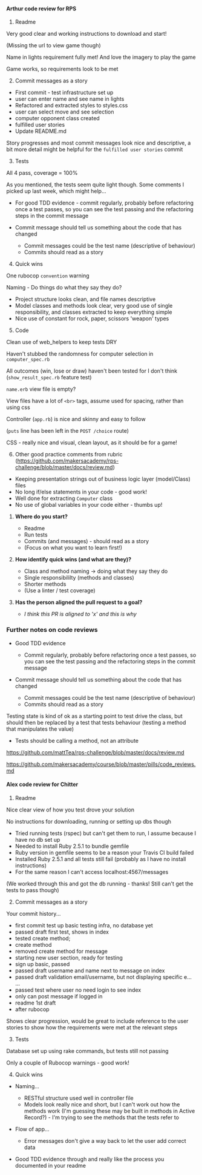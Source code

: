 

#### Arthur code review for RPS

1. Readme

Very good clear and working instructions to download and start!

(Missing the url to view game though)

Name in lights requirement fully met! And love the imagery to play the game

Game works, so requirements look to be met


2. Commit messages as a story

- First commit - test infrastructure set up
- user can enter name and see name in lights
- Refactored and extracted styles to styles.css
- user can select move and see selection
- computer opponent class created
- fulfilled user stories
- Update README.md

Story progresses and most commit messages look nice and descriptive, a bit more detail might be helpful for the `fulfilled user stories` commit


3. Tests

All 4 pass, coverage = 100%

As you mentioned, the tests seem quite light though. Some comments I picked up last week, which might help...
- For good TDD evidence - commit regularly, probably before refactoring once a test passes, so you can see the test passing and the refactoring steps in the commit message

- Commit message should tell us something about the code that has changed
  - Commit messages could be the test name (descriptive of behaviour)
  - Commits should read as a story


4. Quick wins

One rubocop `convention` warning

Naming - Do things do what they say they do?
- Project structure looks clean, and file names descriptive
- Model classes and methods look clear, very good use of single responsibility, and classes extracted to keep everything simple
- Nice use of constant for rock, paper, scissors 'weapon' types


5. Code

Clean use of web_helpers to keep tests DRY

Haven't stubbed the randomness for computer selection in `computer_spec.rb`

All outcomes (win, lose or draw) haven't been tested for I don't think (`show_result_spec.rb` feature test)

`name.erb` view file is empty?

View files have a lot of `<br>` tags, assume used for spacing, rather than using css

Controller (`app.rb`) is nice and skinny and easy to follow

(`puts` line has been left in the `POST /choice` route)

CSS - really nice and visual, clean layout, as it should be for a game!


6. Other good practice comments from rubric (https://github.com/makersacademy/rps-challenge/blob/master/docs/review.md)

- Keeping presentation strings out of business logic layer (model/Class) files
- No long if/else statements in your code - good work!
- Well done for extracting `Computer` class
- No use of global variables in your code either - thumbs up!


1. **Where do you start?**
    - Readme
    - Run tests
    - Commits (and messages) - should read as a story
    - (Focus on what you want to learn first!)

2. **How identify quick wins (and what are they)?**
    - Class and method naming -> doing what they say they do
    - Single responsibililty (methods and classes)
    - Shorter methods
    - (Use a linter / test coverage)

3. **Has the person aligned the pull request to a goal?**
    - _I think this PR is aligned to 'x' and this is why_


### Further notes on code reviews

- Good TDD evidence
  - Commit regularly, probably before refactoring once a test passes, so you can see the test passing and the refactoring steps in the commit message

- Commit message should tell us something about the code that has changed
  - Commit messages could be the test name (descriptive of behaviour)
  - Commits should read as a story

Testing state is kind of ok as a starting point to test drive the class, but should then be replaced by a test that tests behaviour (testing a method that manipulates the value)
- Tests should be calling a method, not an attribute

https://github.com/mattTea/rps-challenge/blob/master/docs/review.md

https://github.com/makersacademy/course/blob/master/pills/code_reviews.md







#### Alex code review for Chitter

1. Readme

Nice clear view of how you test drove your solution

No instructions for downloading, running or setting up dbs though
- Tried running tests (rspec) but can't get them to run, I assume because I have no db set up
- Needed to install Ruby 2.5.1 to bundle gemfile
- Ruby version in gemfile seems to be a reason your Travis CI build failed
- Installed Ruby 2.5.1 and all tests still fail (probably as I have no install instructions)
- For the same reason I can't access localhost:4567/messages

(We worked through this and got the db running - thanks! Still can't get the tests to pass though)


2. Commit messages as a story

Your commit history...
- first commit test up basic testing infra, no database yet
- passed draft first test, shows in index
- tested create method;
- create method
- removed create method for message
- starting new user section, ready for testing
- sign up basic, passed
- passed draft username and name next to message on index
- passed draft validation email/username, but not displaying specific e…  …
- passed test where user no need login to see index
- only can post message if logged in
- readme 1st draft
- after rubocop

Shows clear progression, would be great to include reference to the user stories to show how the requirements were met at the relevant steps


3. Tests

Database set up using rake commands, but tests still not passing

Only a couple of Rubocop warnings - good work!


4. Quick wins

- Naming... 
  - RESTful structure used well in controller file
  - Models look really nice and short, but I can't work out how the methods work (I'm guessing these may be built in methods in Active Record?) - I'm trying to see the methods that the tests refer to

- Flow of app... 
  - Error messages don't give a way back to let the user add correct data

- Good TDD evidence through and really like the process you documented in your readme